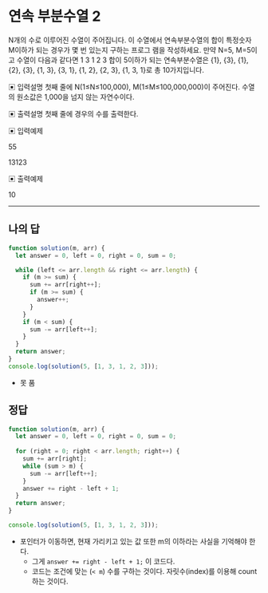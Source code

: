 # 연속 부분수열 2

N개의 수로 이루어진 수열이 주어집니다.
 이 수열에서 연속부분수열의 합이 특정숫자 M이하가 되는 경우가 몇 번 있는지 구하는 프로그 램을 작성하세요.
 만약 N=5, M=5이고 수열이 다음과 같다면
 1 3 1 2 3
 합이 5이하가 되는 연속부분수열은 {1}, {3}, {1}, {2}, {3}, {1, 3}, {3, 1}, {1, 2}, {2, 3}, {1, 3, 1}로 총 10가지입니다.

▣ 입력설명
 첫째 줄에 N(1≤N≤100,000), M(1≤M≤100,000,000)이 주어진다. 수열의 원소값은 1,000을 넘지 않는 자연수이다.

▣ 출력설명
 첫째 줄에 경우의 수를 출력한다.

▣ 입력예제

55 

13123

▣ 출력예제

10

---

## 나의 답

```ts
function solution(m, arr) {
  let answer = 0, left = 0, right = 0, sum = 0;

  while (left <= arr.length && right <= arr.length) {
    if (m >= sum) {
      sum += arr[right++];
      if (m >= sum) {
        answer++;
      }
    }
    if (m < sum) {
      sum -= arr[left++];
    }
  }
  return answer;
}
console.log(solution(5, [1, 3, 1, 2, 3]));
```

- 못 품

## 정답

```js
function solution(m, arr) {
  let answer = 0, left = 0, right = 0, sum = 0;
  
  for (right = 0; right < arr.length; right++) {
    sum += arr[right];
    while (sum > m) {
      sum -= arr[left++];
    }
    answer += right - left + 1;
  }
  return answer;
}

console.log(solution(5, [1, 3, 1, 2, 3]));
```

- 포인터가 이동하면, 현재 가리키고 있는 값 또한 m의 이하라는 사실을 기억해야 한다.
  - 그게 `answer += right - left + 1;` 이 코드다.
  - 코드는 조건에 맞는 (`< m`) 수를 구하는 것이다. 자릿수(index)를 이용해 count 하는 것이다.
